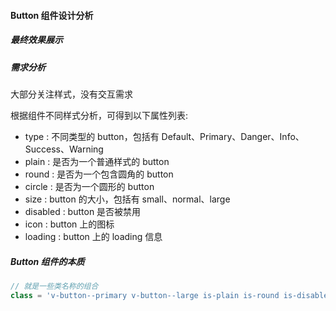 #### Button 组件设计分析

##### 最终效果展示

##### 需求分析

大部分关注样式，没有交互需求

根据组件不同样式分析，可得到以下属性列表:

- type : 不同类型的 button，包括有 Default、Primary、Danger、Info、Success、Warning
- plain : 是否为一个普通样式的 button
- round : 是否为一个包含圆角的 button
- circle : 是否为一个圆形的 button
- size : button 的大小，包括有 small、normal、large
- disabled : button 是否被禁用
- icon : button 上的图标
- loading : button 上的 loading 信息

##### Button 组件的本质

```js
// 就是一些类名称的组合
class = 'v-button--primary v-button--large is-plain is-round is-disabled'
```
